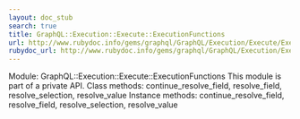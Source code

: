 ```yaml
---
layout: doc_stub
search: true
title: GraphQL::Execution::Execute::ExecutionFunctions
url: http://www.rubydoc.info/gems/graphql/GraphQL/Execution/Execute/ExecutionFunctions
rubydoc_url: http://www.rubydoc.info/gems/graphql/GraphQL/Execution/Execute/ExecutionFunctions
---
```


Module: GraphQL::Execution::Execute::ExecutionFunctions
This module is part of a private API.
Class methods:
continue_resolve_field, resolve_field, resolve_selection,
resolve_value
Instance methods:
continue_resolve_field, resolve_field, resolve_selection,
resolve_value

